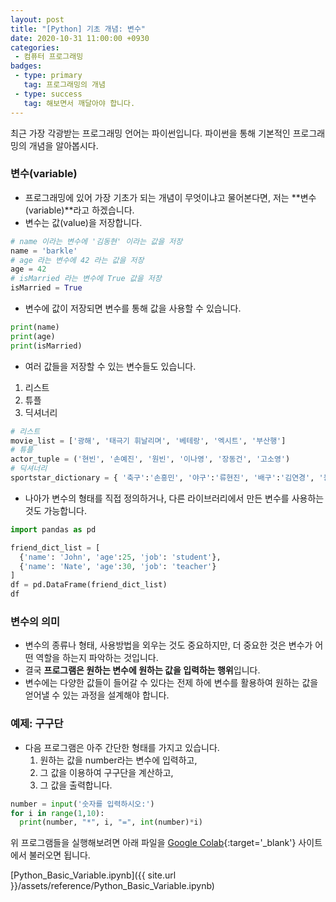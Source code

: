 ```yaml
---
layout: post
title: "[Python] 기초 개념: 변수"
date: 2020-10-31 11:00:00 +0930
categories: 
 - 컴퓨터 프로그래밍
badges:
 - type: primary
   tag: 프로그래밍의 개념
 - type: success
   tag: 해보면서 깨달아야 합니다.
---
```


최근 가장 각광받는 프로그래밍 언어는 파이썬입니다. 파이썬을 통해 기본적인 프로그래밍의 개념을 알아봅시다.

<!--more-->

### 변수(variable)

- 프로그래밍에 있어 가장 기초가 되는 개념이 무엇이냐고 물어본다면, 저는 **변수(variable)**라고 하겠습니다.
- 변수는 값(value)을 저장합니다.

```python
# name 이라는 변수에 '김동현' 이라는 값을 저장
name = 'barkle'
# age 라는 변수에 42 라는 값을 저장
age = 42
# isMarried 라는 변수에 True 값을 저장
isMarried = True
```

- 변수에 값이 저장되면 변수를 통해 값을 사용할 수 있습니다.
```python
print(name)
print(age)
print(isMarried)
```

- 여러 값들을 저장할 수 있는 변수들도 있습니다.
1. 리스트
2. 튜플
3. 딕셔너리

```python
# 리스트
movie_list = ['광해', '태극기 휘날리며', '베테랑', '엑시트', '부산행']
# 튜플
actor_tuple = ('현빈', '손예진', '원빈', '이나영', '장동건', '고소영')
# 딕셔너리
sportstar_dictionary = { '축구':'손흥민', '야구':'류현진', '배구':'김연경', '농구':'김선형'}
```

- 나아가 변수의 형태를 직접 정의하거나, 다른 라이브러리에서 만든 변수를 사용하는 것도 가능합니다.

```python
import pandas as pd

friend_dict_list = [
  {'name': 'John', 'age':25, 'job': 'student'},
  {'name': 'Nate', 'age':30, 'job': 'teacher'}
]
df = pd.DataFrame(friend_dict_list)
df
```

### 변수의 의미
- 변수의 종류나 형태, 사용방법을 외우는 것도 중요하지만, 더 중요한 것은 변수가 어떤 역할을 하는지 파악하는 것입니다.
- 결국 **프로그램은 원하는 변수에 원하는 값을 입력하는 행위**입니다.
- 변수에는 다양한 값들이 들어갈 수 있다는 전제 하에 변수를 활용하여 원하는 값을 얻어낼 수 있는 과정을 설계해야 합니다.

### 예제: 구구단
- 다음 프로그램은 아주 간단한 형태를 가지고 있습니다.
  1. 원하는 값을 number라는 변수에 입력하고,
  2. 그 값을 이용하여 구구단을 계산하고,
  3. 그 값을 출력합니다.
  
```python
number = input('숫자를 입력하시오:')
for i in range(1,10):
  print(number, "*", i, "=", int(number)*i)
```

위 프로그램들을 실행해보려면 아래 파일을 [Google Colab](colab.research.google.com){:target='_blank'} 사이트에서 불러오면 됩니다.

[Python_Basic_Variable.ipynb]({{ site.url }}/assets/reference/Python_Basic_Variable.ipynb)
